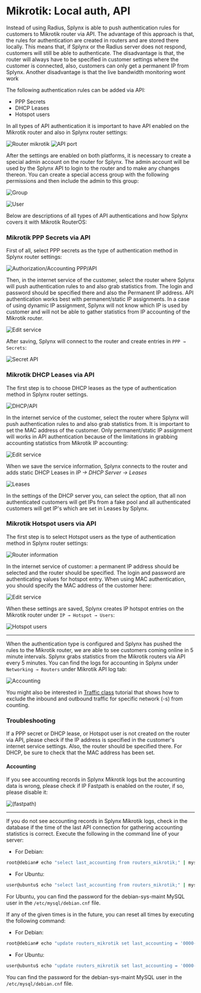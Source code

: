 Mikrotik: Local auth, API
==========

Instead of using Radius, Splynx is able to push authentication rules for customers to Mikrotik router via API. The advantage of this approach is that, the rules for authentication are created in routers and are stored there locally. This means that, if Splynx or the Radius server does not respond, customers will still be able to authenticate. The disadvantage is that, the router will always have to be specified in customer settings where the customer is connected, also, customers can only get a permanent IP from Splynx. Another disadvantage is that the live bandwidth monitoring wont work


The following authentication rules can be added via API:

* PPP Secrets
* DHCP Leases
* Hotspot users

In all types of API authentication it is important to have API enabled on the Mikrotik router and also in Splynx router settings:

![Router mikrotik](static_ip_api.png)
![API port](api_port.png)


After the settings are enabled on both platforms, it is necessary to create a special admin account on the router for Splynx. The admin account will be used by the Splynx API to login to the router and to make any changes thereon. You can create a special access group with the following permissions and then include the admin to this group:

![Group](group.png)

![User](user.png)

Below are descriptions of all types of API authentications and how Splynx covers it with Mikrotik RouterOS:


### Mikrotik PPP Secrets via API

First of all, select PPP secrets as the type of authentication method in Splynx router settings:

![Authorization/Accounting PPP/API](api_secrets.png)


Then, in the internet service of the customer, select the router where Splynx will push authentication rules to and also grab statistics from. The login and password should be specified there and also the Permanent IP address. API authentication works best with permanent/static IP assignments. In a case of using dynamic IP assignment, Splynx will not know which IP is used by customer and will not be able to gather statistics from IP accounting of the Mikrotik router.

![Edit service](edit_service.png)

After saving, Splynx will connect to the router and create entries in `PPP → Secrets`:

![Secret API](secrets_api.png)


### Mikrotik DHCP Leases via API

The first step is to choose DHCP leases as the type of authentication method in Splynx router settings.

![DHCP/API](aa_dhcp.png)

In the internet service of the customer, select the router where Splynx will push authentication rules to and also grab statistics from. It is important to set the MAC address of the customer. Only permanent/static IP assignment will works in API authentication because of the limitations in grabbing accounting statistics from Mikrotik IP accounting:

![Edit service](edit_service1.png)

When we save the service information, Splynx connects to the router and adds static DHCP Leases in *IP → DHCP Server → Leases*

![Leases](leases.png)

In the settings of the DHCP server you, can select the option, that all non authenticated customers will get IPs from a fake pool and all authenticated customers will get IP's which are set in Leases by Splynx.



### Mikrotik Hotspot users via API

The first step is to select Hotspot users as the type of authentication method in Splynx router settings:

![Router information](router_info.png)


In the internet service of customer: a permanent IP address should be selected and the router should be specified. The login and password are authenticating values for hotspot entry. When using MAC authentication, you should specify the MAC address of the customer here:

![Edit service](edit_service.png)


When these settings are saved, Splynx creates IP hotspot entries on the Mikrotik router under `IP → Hotspot → Users`:

![Hotspot users](hs_users.png)

---
When the authentication type is configured and Splynx has pushed the rules to the Mikrotik router, we are able to see customers coming online in 5 minute intervals. Splynx grabs statistics from the Mikrotik routers via API every 5 minutes. You can find the logs for accounting in Splynx under `Networking → Routers` under Mikrotik API log tab:

![Accounting](accounting.png)

You might also be interested in [Traffic class](configuration/network/traffic_class/traffic_class.md) tutorial that shows how to exclude the inbound and outbound traffic for specific network (-s) from counting.

### Troubleshooting

If a PPP secret or DHCP lease, or Hotspot user is not created on the router via API, please check if the IP address is specified in the customer's internet service settings. Also, the router should be specified there. For DHCP, be sure to check that the MAC address has been set.

#### Accounting
If you see accounting records in Splynx Mikrotik logs but the accounting data is wrong, please check if IP Fastpath is enabled on the router, if so, please disable it:

![(fastpath)](fastpath.png)

---
If you do not see accounting records in Splynx Mikrotik logs, check in the database if the time of the last API connection for gathering accounting statistics is correct.
Execute the following in the command line of your server:

* For Debian:
```bash
root@debian# echo "select last_accounting from routers_mikrotik;" | mysql splynx
```

* For Ubuntu:
```bash
user@ubuntu$ echo "select last_accounting from routers_mikrotik;" | mysql -u debian-sys-maint -p splynx
```
For Ubuntu, you can find the password for the debian-sys-maint MySQL user in the `/etc/mysql/debian.cnf` file.

If any of the given times is in the future, you can reset all times by executing the following command:

* For Debian:
```bash
root@debian# echo "update routers_mikrotik set last_accounting = '0000-00-00 00:00:00';" | mysql splynx
```

* For Ubuntu:
```bash
user@ubuntu$ echo "update routers_mikrotik set last_accounting = '0000-00-00 00:00:00';" | mysql -u debian-sys-maint -p splynx
```
You can find the password for the debian-sys-maint MySQL user in the  `/etc/mysql/debian.cnf` file.
